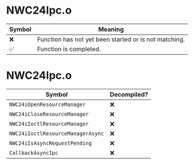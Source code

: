 # NWC24Ipc.o
| Symbol | Meaning 
| ------------- | ------------- 
| :x: | Function has not yet been started or is not matching. 
| :white_check_mark: | Function is completed. 


# NWC24Ipc.o
| Symbol | Decompiled? |
| ------------- | ------------- |
| `NWC24iOpenResourceManager` | :x: |
| `NWC24iCloseResourceManager` | :x: |
| `NWC24iIoctlResourceManager` | :x: |
| `NWC24iIoctlResourceManagerAsync` | :x: |
| `NWC24iIsAsyncRequestPending` | :x: |
| `CallbackAsyncIpc` | :x: |
